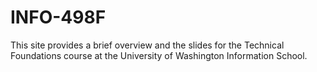 # INFO-498F
This site provides a brief overview and the slides for the Technical Foundations course at the University of Washington Information School.  
